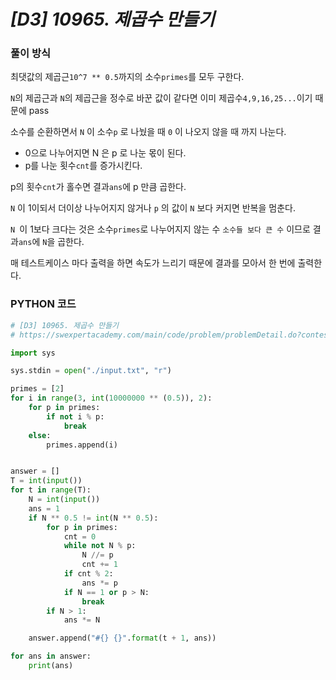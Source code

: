 # *[D3] 10965. 제곱수 만들기*

### 

### 풀이 방식

최댓값의 제곱근`10^7 ** 0.5`까지의 소수`primes`를 모두 구한다.

`N`의 제곱근과 `N`의 제곱근을 정수로 바꾼 값이 같다면 이미 제곱수`4,9,16,25...`이기 때문에 pass

소수를 순환하면서 `N` 이 소수`p` 로 나눴을 때 `0` 이 나오지 않을 때 까지 나눈다.

- 0으로 나누어지면 N 은 p 로 나눈 몫이 된다.
- p를 나눈 횟수`cnt`를 증가시킨다.

p의 횟수`cnt`가 홀수면 결과`ans`에 p 만큼 곱한다.

`N` 이 1이되서 더이상 나누어지지 않거나 `p` 의 값이 `N` 보다 커지면 반복을 멈춘다.

`N `이 1보다 크다는 것은 소수`primes`로 나누어지지 않는 수 `소수들 보다 큰 수` 이므로 결과`ans`에 `N`을 곱한다.

매 테스트케이스 마다 출력을 하면 속도가 느리기 때문에 결과를 모아서 한 번에 출력한다.

 

### PYTHON 코드

```python
# [D3] 10965. 제곱수 만들기
# https://swexpertacademy.com/main/code/problem/problemDetail.do?contestProbId=AXWXH_h695kDFAST&categoryId=AXWXH_h695kDFAST&categoryType=CODE

import sys

sys.stdin = open("./input.txt", "r")

primes = [2]
for i in range(3, int(10000000 ** (0.5)), 2):
    for p in primes:
        if not i % p:
            break
    else:
        primes.append(i)


answer = []
T = int(input())
for t in range(T):
    N = int(input())
    ans = 1
    if N ** 0.5 != int(N ** 0.5):
        for p in primes:
            cnt = 0
            while not N % p:
                N //= p
                cnt += 1
            if cnt % 2:
                ans *= p
            if N == 1 or p > N:
                break
        if N > 1:
            ans *= N

    answer.append("#{} {}".format(t + 1, ans))

for ans in answer:
    print(ans)

```

